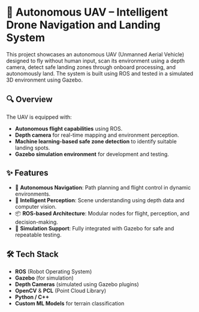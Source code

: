 # 🚁 Autonomous UAV – Intelligent Drone Navigation and Landing System

This project showcases an autonomous UAV (Unmanned Aerial Vehicle) designed to fly without human input, scan its environment using a depth camera, detect safe landing zones through onboard processing, and autonomously land. The system is built using ROS and tested in a simulated 3D environment using Gazebo.

## 🔍 Overview

The UAV is equipped with:

- **Autonomous flight capabilities** using ROS.
- **Depth camera** for real-time mapping and environment perception.
- **Machine learning-based safe zone detection** to identify suitable landing spots.
- **Gazebo simulation environment** for development and testing.

## ✨ Features

- 🚀 **Autonomous Navigation**: Path planning and flight control in dynamic environments.
- 🧠 **Intelligent Perception**: Scene understanding using depth data and computer vision.
- 📦 **ROS-based Architecture**: Modular nodes for flight, perception, and decision-making.
- 🧪 **Simulation Support**: Fully integrated with Gazebo for safe and repeatable testing.

## 🛠️ Tech Stack

- **ROS** (Robot Operating System)
- **Gazebo** (for simulation)
- **Depth Cameras** (simulated using Gazebo plugins)
- **OpenCV** & **PCL** (Point Cloud Library)
- **Python / C++**
- **Custom ML Models** for terrain classification

 
 
